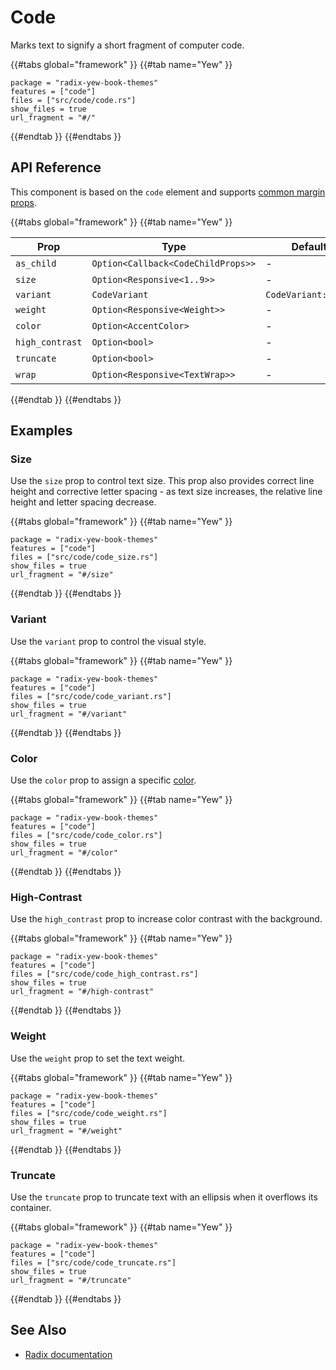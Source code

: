# Code

Marks text to signify a short fragment of computer code.

{{#tabs global="framework" }}
{{#tab name="Yew" }}

```toml,trunk
package = "radix-yew-book-themes"
features = ["code"]
files = ["src/code/code.rs"]
show_files = true
url_fragment = "#/"
```

{{#endtab }}
{{#endtabs }}

## API Reference

This component is based on the `code` element and supports [common margin props](../overview/layout.md#margin-props).

{{#tabs global="framework" }}
{{#tab name="Yew" }}

| Prop            | Type                               | Default             |
| --------------- | ---------------------------------- | ------------------- |
| `as_child`      | `Option<Callback<CodeChildProps>>` | -                   |
| `size`          | `Option<Responsive<1..9>>`         | -                   |
| `variant`       | `CodeVariant`                      | `CodeVariant::Soft` |
| `weight`        | `Option<Responsive<Weight>>`       | -                   |
| `color`         | `Option<AccentColor>`              | -                   |
| `high_contrast` | `Option<bool>`                     | -                   |
| `truncate`      | `Option<bool>`                     | -                   |
| `wrap`          | `Option<Responsive<TextWrap>>`     | -                   |

{{#endtab }}
{{#endtabs }}

## Examples

### Size

Use the `size` prop to control text size. This prop also provides correct line height and corrective letter spacing - as text size increases, the relative line height and letter spacing decrease.

{{#tabs global="framework" }}
{{#tab name="Yew" }}

```toml,trunk
package = "radix-yew-book-themes"
features = ["code"]
files = ["src/code/code_size.rs"]
show_files = true
url_fragment = "#/size"
```

{{#endtab }}
{{#endtabs }}

### Variant

Use the `variant` prop to control the visual style.

{{#tabs global="framework" }}
{{#tab name="Yew" }}

```toml,trunk
package = "radix-yew-book-themes"
features = ["code"]
files = ["src/code/code_variant.rs"]
show_files = true
url_fragment = "#/variant"
```

{{#endtab }}
{{#endtabs }}

### Color

Use the `color` prop to assign a specific [color](../theme/color.md).

{{#tabs global="framework" }}
{{#tab name="Yew" }}

```toml,trunk
package = "radix-yew-book-themes"
features = ["code"]
files = ["src/code/code_color.rs"]
show_files = true
url_fragment = "#/color"
```

{{#endtab }}
{{#endtabs }}

### High-Contrast

Use the `high_contrast` prop to increase color contrast with the background.

{{#tabs global="framework" }}
{{#tab name="Yew" }}

```toml,trunk
package = "radix-yew-book-themes"
features = ["code"]
files = ["src/code/code_high_contrast.rs"]
show_files = true
url_fragment = "#/high-contrast"
```

{{#endtab }}
{{#endtabs }}

### Weight

Use the `weight` prop to set the text weight.

{{#tabs global="framework" }}
{{#tab name="Yew" }}

```toml,trunk
package = "radix-yew-book-themes"
features = ["code"]
files = ["src/code/code_weight.rs"]
show_files = true
url_fragment = "#/weight"
```

{{#endtab }}
{{#endtabs }}

### Truncate

Use the `truncate` prop to truncate text with an ellipsis when it overflows its container.

{{#tabs global="framework" }}
{{#tab name="Yew" }}

```toml,trunk
package = "radix-yew-book-themes"
features = ["code"]
files = ["src/code/code_truncate.rs"]
show_files = true
url_fragment = "#/truncate"
```

{{#endtab }}
{{#endtabs }}

## See Also

-   [Radix documentation](https://www.radix-ui.com/themes/docs/components/code)
